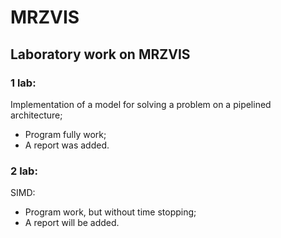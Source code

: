 # MRZVIS
## Laboratory work on MRZVIS
### 1 lab: 
Implementation of a model for solving a problem on a pipelined architecture;
- Program fully work;
- A report was added.
### 2 lab:
SIMD:
- Program work, but without time stopping;
- A report will be added.
